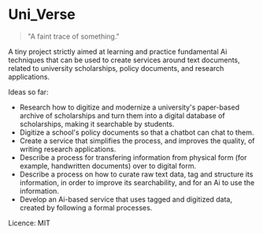 # Uni_Verse
> "A faint trace of something."

A tiny project strictly aimed at learning and practice fundamental Ai techniques that can be used to create services around text documents, related to university scholarships, policy documents, and  research applications.

Ideas so far:

+ Research how to digitize and modernize a university's paper-based archive of scholarships
and turn them into a digital database of scholarships, making it searchable by students.
+ Digitize a school's policy documents so that a chatbot can chat to them.
+ Create a service that simplifies the process, and improves the quality, of writing research applications.
+ Describe a process for transfering information from physical form (for example, handwritten documents) over to digital form.
+ Describe a process on how to curate raw text data, tag and structure its
information, in order to improve its searchability, and for an Ai to use the information.
+ Develop an Ai-based service that uses tagged and digitized data, created by following a formal processes.


Licence: MIT

